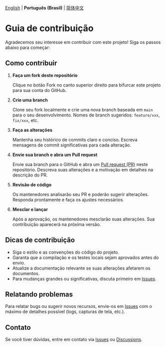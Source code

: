 [English](CONTRIBUTING.md) | **Português (Brasil)** | [简体中文](CONTRIBUTING_zh-CN.md)

# Guia de contribuição

Agradecemos seu interesse em contribuir com este projeto! Siga os passos abaixo para começar:

## Como contribuir

1. **Faça um fork deste repositório**

   Clique no botão Fork no canto superior direito para bifurcar este projeto para sua conta do GitHub.

2. **Crie uma branch**

   Clone seu fork localmente e crie uma nova branch baseada em `main` para o seu desenvolvimento. Nomes de branch sugeridos: `feature/xxx`, `fix/xxx`, etc.

3. **Faça as alterações**

   Mantenha seu histórico de commits claro e conciso. Escreva mensagens de commit significativas para cada alteração.

4. **Envie sua branch e abra um Pull request**

   Envie sua branch para o GitHub e abra um [Pull request (PR)](https://github.com/xfqwdsj/IAmNotADeveloper/pulls) neste repositório. Descreva suas alterações e a motivação em detalhes na descrição do PR.

5. **Revisão de código**

   Os mantenedores analisarão seu PR e poderão sugerir alterações. Responda prontamente e faça os ajustes necessários.

6. **Mesclar e lançar**

   Após a aprovação, os mantenedores mesclarão suas alterações. Sua contribuição aparecerá na próxima versão.

## Dicas de contribuição

- Siga o estilo e as convenções do código do projeto.
- Garanta que a compilação e os testes locais sejam aprovados antes do envio.
- Atualize a documentação relevante se suas alterações afetarem os documentos.
- Para mudanças grandes ou significativas, discuta primeiro em [Issues](https://github.com/xfqwdsj/IAmNotADeveloper/issues).

## Relatando problemas

Para relatar bugs ou sugerir novos recursos, envie-os em [Issues](https://github.com/xfqwdsj/IAmNotADeveloper/issues) com o máximo de detalhes possível (logs, capturas de tela, etc.).

## Contato

Se você tiver dúvidas, entre em contato via [Issues](https://github.com/xfqwdsj/IAmNotADeveloper/issues) ou [Discussions](https://github.com/xfqwdsj/IAmNotADeveloper/discussions).
